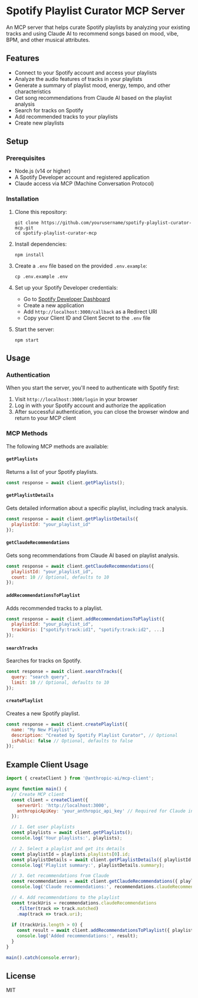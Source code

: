 # Spotify Playlist Curator MCP Server

An MCP server that helps curate Spotify playlists by analyzing your existing tracks and using Claude AI to recommend songs based on mood, vibe, BPM, and other musical attributes.

## Features

- Connect to your Spotify account and access your playlists
- Analyze the audio features of tracks in your playlists
- Generate a summary of playlist mood, energy, tempo, and other characteristics
- Get song recommendations from Claude AI based on the playlist analysis
- Search for tracks on Spotify
- Add recommended tracks to your playlists
- Create new playlists

## Setup

### Prerequisites

- Node.js (v14 or higher)
- A Spotify Developer account and registered application
- Claude access via MCP (Machine Conversation Protocol)

### Installation

1. Clone this repository:
   ```
   git clone https://github.com/yourusername/spotify-playlist-curator-mcp.git
   cd spotify-playlist-curator-mcp
   ```

2. Install dependencies:
   ```
   npm install
   ```

3. Create a `.env` file based on the provided `.env.example`:
   ```
   cp .env.example .env
   ```

4. Set up your Spotify Developer credentials:
   - Go to [Spotify Developer Dashboard](https://developer.spotify.com/dashboard/)
   - Create a new application
   - Add `http://localhost:3000/callback` as a Redirect URI
   - Copy your Client ID and Client Secret to the `.env` file

5. Start the server:
   ```
   npm start
   ```

## Usage

### Authentication

When you start the server, you'll need to authenticate with Spotify first:

1. Visit `http://localhost:3000/login` in your browser
2. Log in with your Spotify account and authorize the application
3. After successful authentication, you can close the browser window and return to your MCP client

### MCP Methods

The following MCP methods are available:

#### `getPlaylists`

Returns a list of your Spotify playlists.

```javascript
const response = await client.getPlaylists();
```

#### `getPlaylistDetails`

Gets detailed information about a specific playlist, including track analysis.

```javascript
const response = await client.getPlaylistDetails({
  playlistId: "your_playlist_id"
});
```

#### `getClaudeRecommendations`

Gets song recommendations from Claude AI based on playlist analysis.

```javascript
const response = await client.getClaudeRecommendations({
  playlistId: "your_playlist_id",
  count: 10 // Optional, defaults to 10
});
```

#### `addRecommendationsToPlaylist`

Adds recommended tracks to a playlist.

```javascript
const response = await client.addRecommendationsToPlaylist({
  playlistId: "your_playlist_id",
  trackUris: ["spotify:track:id1", "spotify:track:id2", ...]
});
```

#### `searchTracks`

Searches for tracks on Spotify.

```javascript
const response = await client.searchTracks({
  query: "search query",
  limit: 10 // Optional, defaults to 10
});
```

#### `createPlaylist`

Creates a new Spotify playlist.

```javascript
const response = await client.createPlaylist({
  name: "My New Playlist",
  description: "Created by Spotify Playlist Curator", // Optional
  isPublic: false // Optional, defaults to false
});
```

## Example Client Usage

```javascript
import { createClient } from '@anthropic-ai/mcp-client';

async function main() {
  // Create MCP client
  const client = createClient({
    serverUrl: 'http://localhost:3000',
    anthropicApiKey: 'your_anthropic_api_key' // Required for Claude integration
  });

  // 1. Get user playlists
  const playlists = await client.getPlaylists();
  console.log('Your playlists:', playlists);

  // 2. Select a playlist and get its details
  const playlistId = playlists.playlists[0].id;
  const playlistDetails = await client.getPlaylistDetails({ playlistId });
  console.log('Playlist summary:', playlistDetails.summary);

  // 3. Get recommendations from Claude
  const recommendations = await client.getClaudeRecommendations({ playlistId });
  console.log('Claude recommendations:', recommendations.claudeRecommendations);

  // 4. Add recommendations to the playlist
  const trackUris = recommendations.claudeRecommendations
    .filter(track => track.matched)
    .map(track => track.uri);
  
  if (trackUris.length > 0) {
    const result = await client.addRecommendationsToPlaylist({ playlistId, trackUris });
    console.log('Added recommendations:', result);
  }
}

main().catch(console.error);
```

## License

MIT
